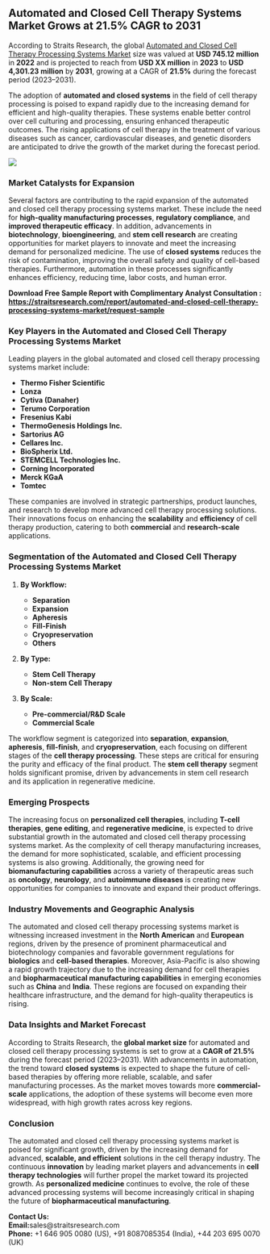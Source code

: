 <h2 data-start="" data-end="">Automated and Closed Cell Therapy Systems Market Grows at 21.5% CAGR to 2031</h2>
<p data-start="" data-end="">According to Straits Research, the global <a href="https://straitsresearch.com/report/automated-and-closed-cell-therapy-processing-systems-market/">Automated and Closed Cell Therapy Processing Systems Market</a>&nbsp;size was valued at <strong data-start="" data-end="">USD 745.12 million</strong> in <strong data-start="" data-end="">2022</strong> and is projected to reach from <strong data-start="" data-end="">USD XX million</strong> in <strong data-start="" data-end="">2023</strong> to <strong data-start="" data-end="">USD 4,301.23 million</strong> by <strong data-start="" data-end="">2031</strong>, growing at a CAGR of <strong data-start="" data-end="">21.5%</strong> during the forecast period (2023&ndash;2031).</p>
<p data-start="" data-end="">The adoption of <strong data-start="" data-end="">automated and closed systems</strong> in the field of cell therapy processing is poised to expand rapidly due to the increasing demand for efficient and high-quality therapies. These systems enable better control over cell culturing and processing, ensuring enhanced therapeutic outcomes. The rising applications of cell therapy in the treatment of various diseases such as cancer, cardiovascular diseases, and genetic disorders are anticipated to drive the growth of the market during the forecast period.</p>
<img src="https://cdn.hashnode.com/res/hashnode/image/upload/v1739957520277/277aeaf0-e160-4b79-8300-5f0fe3e38eed.jpeg?w=1600&h=840&fit=crop&crop=entropy&auto=compress,format&format=webp">
<h3 data-start="" data-end="">Market Catalysts for Expansion</h3>
<p data-start="" data-end="">Several factors are contributing to the rapid expansion of the automated and closed cell therapy processing systems market. These include the need for <strong data-start="" data-end="">high-quality manufacturing processes</strong>, <strong data-start="" data-end="">regulatory compliance</strong>, and <strong data-start="" data-end="">improved therapeutic efficacy</strong>. In addition, advancements in <strong data-start="" data-end="">biotechnology</strong>, <strong data-start="" data-end="">bioengineering</strong>, and <strong data-start="" data-end="">stem cell research</strong> are creating opportunities for market players to innovate and meet the increasing demand for personalized medicine. The use of <strong data-start="" data-end="">closed systems</strong> reduces the risk of contamination, improving the overall safety and quality of cell-based therapies. Furthermore, automation in these processes significantly enhances efficiency, reducing time, labor costs, and human error.</p>
<p data-start="" data-end=""><strong>Download Free Sample Report with&nbsp;Complimentary Analyst Consultation : <a href="https://straitsresearch.com/report/automated-and-closed-cell-therapy-processing-systems-market/request-sample">https://straitsresearch.com/report/automated-and-closed-cell-therapy-processing-systems-market/request-sample</a><br /></strong></p>
<h3 data-start="" data-end="">Key Players in the Automated and Closed Cell Therapy Processing Systems Market</h3>
<p data-start="" data-end="">Leading players in the global automated and closed cell therapy processing systems market include:</p>
<ul data-start="" data-end="">
<li data-start="" data-end=""><strong data-start="" data-end="">Thermo Fisher Scientific</strong></li>
<li data-start="" data-end=""><strong data-start="" data-end="">Lonza</strong></li>
<li data-start="" data-end=""><strong data-start="" data-end="">Cytiva (Danaher)</strong></li>
<li data-start="" data-end=""><strong data-start="" data-end="">Terumo Corporation</strong></li>
<li data-start="" data-end=""><strong data-start="" data-end="">Fresenius Kabi</strong></li>
<li data-start="" data-end=""><strong data-start="" data-end="">ThermoGenesis Holdings Inc.</strong></li>
<li data-start="" data-end=""><strong data-start="" data-end="">Sartorius AG</strong></li>
<li data-start="" data-end=""><strong data-start="" data-end="">Cellares Inc.</strong></li>
<li data-start="" data-end=""><strong data-start="" data-end="">BioSpherix Ltd.</strong></li>
<li data-start="" data-end=""><strong data-start="" data-end="">STEMCELL Technologies Inc.</strong></li>
<li data-start="" data-end=""><strong data-start="" data-end="">Corning Incorporated</strong></li>
<li data-start="" data-end=""><strong data-start="" data-end="">Merck KGaA</strong></li>
<li data-start="" data-end=""><strong data-start="" data-end="">Tomtec</strong></li>
</ul>
<p data-start="" data-end="">These companies are involved in strategic partnerships, product launches, and research to develop more advanced cell therapy processing solutions. Their innovations focus on enhancing the <strong data-start="" data-end="">scalability</strong> and <strong data-start="" data-end="">efficiency</strong> of cell therapy production, catering to both <strong data-start="" data-end="">commercial</strong> and <strong data-start="" data-end="">research-scale</strong> applications.</p>
<h3 data-start="" data-end="">Segmentation of the Automated and Closed Cell Therapy Processing Systems Market</h3>
<ol data-start="" data-end="">
<li data-start="" data-end="">
<p data-start="" data-end=""><strong data-start="" data-end="">By Workflow:</strong></p>
<ul data-start="" data-end="">
<li data-start="" data-end=""><strong data-start="" data-end="">Separation</strong></li>
<li data-start="" data-end=""><strong data-start="" data-end="">Expansion</strong></li>
<li data-start="" data-end=""><strong data-start="" data-end="">Apheresis</strong></li>
<li data-start="" data-end=""><strong data-start="" data-end="">Fill-Finish</strong></li>
<li data-start="" data-end=""><strong data-start="" data-end="">Cryopreservation</strong></li>
<li data-start="" data-end=""><strong data-start="" data-end="">Others</strong></li>
</ul>
</li>
<li data-start="" data-end="">
<p data-start="" data-end=""><strong data-start="" data-end="">By Type:</strong></p>
<ul data-start="" data-end="">
<li data-start="" data-end=""><strong data-start="" data-end="">Stem Cell Therapy</strong></li>
<li data-start="" data-end=""><strong data-start="" data-end="">Non-stem Cell Therapy</strong></li>
</ul>
</li>
<li data-start="" data-end="">
<p data-start="" data-end=""><strong data-start="" data-end="">By Scale:</strong></p>
<ul data-start="" data-end="">
<li data-start="" data-end=""><strong data-start="" data-end="">Pre-commercial/R&amp;D Scale</strong></li>
<li data-start="" data-end=""><strong data-start="" data-end="">Commercial Scale</strong></li>
</ul>
</li>
</ol>
<p data-start="" data-end="">The workflow segment is categorized into <strong data-start="" data-end="">separation</strong>, <strong data-start="" data-end="">expansion</strong>, <strong data-start="" data-end="">apheresis</strong>, <strong data-start="" data-end="">fill-finish</strong>, and <strong data-start="" data-end="">cryopreservation</strong>, each focusing on different stages of the <strong data-start="" data-end="">cell therapy processing</strong>. These steps are critical for ensuring the purity and efficacy of the final product. The <strong data-start="" data-end="">stem cell therapy</strong> segment holds significant promise, driven by advancements in stem cell research and its application in regenerative medicine.</p>
<h3 data-start="" data-end="">Emerging Prospects</h3>
<p data-start="" data-end="">The increasing focus on <strong data-start="" data-end="">personalized cell therapies</strong>, including <strong data-start="" data-end="">T-cell therapies</strong>, <strong data-start="" data-end="">gene editing</strong>, and <strong data-start="" data-end="">regenerative medicine</strong>, is expected to drive substantial growth in the automated and closed cell therapy processing systems market. As the complexity of cell therapy manufacturing increases, the demand for more sophisticated, scalable, and efficient processing systems is also growing. Additionally, the growing need for <strong data-start="" data-end="">biomanufacturing capabilities</strong> across a variety of therapeutic areas such as <strong data-start="" data-end="">oncology</strong>, <strong data-start="" data-end="">neurology</strong>, and <strong data-start="" data-end="">autoimmune diseases</strong> is creating new opportunities for companies to innovate and expand their product offerings.</p>
<h3 data-start="" data-end="">Industry Movements and Geographic Analysis</h3>
<p data-start="" data-end="">The automated and closed cell therapy processing systems market is witnessing increased investment in the <strong data-start="" data-end="">North American</strong> and <strong data-start="" data-end="">European</strong> regions, driven by the presence of prominent pharmaceutical and biotechnology companies and favorable government regulations for <strong data-start="" data-end="">biologics</strong> and <strong data-start="" data-end="">cell-based therapies</strong>. Moreover, Asia-Pacific is also showing a rapid growth trajectory due to the increasing demand for cell therapies and <strong data-start="" data-end="">biopharmaceutical manufacturing capabilities</strong> in emerging economies such as <strong data-start="" data-end="">China</strong> and <strong data-start="" data-end="">India</strong>. These regions are focused on expanding their healthcare infrastructure, and the demand for high-quality therapeutics is rising.</p>
<h3 data-start="" data-end="">Data Insights and Market Forecast</h3>
<p data-start="" data-end="">According to Straits Research, the <strong data-start="" data-end="">global market size</strong> for automated and closed cell therapy processing systems is set to grow at a <strong data-start="" data-end="">CAGR of 21.5%</strong> during the forecast period (2023&ndash;2031). With advancements in automation, the trend toward <strong data-start="" data-end="">closed systems</strong> is expected to shape the future of cell-based therapies by offering more reliable, scalable, and safer manufacturing processes. As the market moves towards more <strong data-start="" data-end="">commercial-scale</strong> applications, the adoption of these systems will become even more widespread, with high growth rates across key regions.</p>
<h3 data-start="" data-end="">Conclusion</h3>
<p data-start="" data-end="">The automated and closed cell therapy processing systems market is poised for significant growth, driven by the increasing demand for advanced, <strong data-start="" data-end="">scalable, and efficient</strong> solutions in the cell therapy industry. The continuous <strong data-start="" data-end="">innovation</strong> by leading market players and advancements in <strong data-start="" data-end="">cell therapy technologies</strong> will further propel the market toward its projected growth. As <strong data-start="" data-end="">personalized medicine</strong> continues to evolve, the role of these advanced processing systems will become increasingly critical in shaping the future of <strong data-start="" data-end="">biopharmaceutical manufacturing</strong>.</p>
<p data-start="" data-end="" data-is-last-node=""><strong data-start="" data-end="">Contact Us:</strong><br data-start="" data-end="" /><strong data-start="" data-end="">Email:</strong><a rel="" data-start="" data-end="">sales@straitsresearch.com</a><br data-start="" data-end="" /><strong data-start="" data-end="">Phone:</strong> +1 646 905 0080 (US), +91 8087085354 (India), +44 203 695 0070 (UK)</p>

